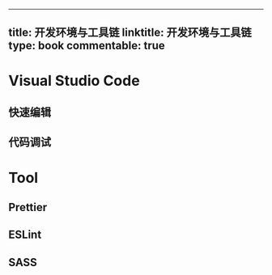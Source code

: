 
---
title: 开发环境与工具链
linktitle: 开发环境与工具链
type: book
commentable: true
---

# Visual Studio Code

## 快速编辑

## 代码调试

# Tool

## Prettier

## ESLint

## SASS

    